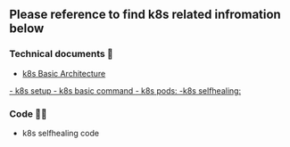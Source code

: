 ## Please reference to find k8s related infromation below 

### Technical documents 📄

<a href="https://github.com/mn519019/Ricky-Yang/blob/master/Cloud%20Computing/K8S/Kubernetes_Cluster_Architecture.png
" onclick="window.open('https://github.com/mn519019/Ricky-Yang/blob/master/Cloud%20Computing/K8S/Kubernetes_Cluster_Architecture.png
', '_self');">
- k8s Basic Architecture
</a>
<a href="https://github.com/mn519019/Ricky-Yang/blob/master/Cloud%20Computing/K8S/K8S_Set_Up.md
" onclick="window.open('https://github.com/mn519019/Ricky-Yang/blob/master/Cloud%20Computing/K8S/K8S_Set_Up.md
', '_self');">
- k8s setup
</a>
<a href=" https://github.com/mn519019/Ricky-Yang/blob/master/Cloud%20Computing/K8S/k8s_basic.sh
" onclick="window.open( https://github.com/mn519019/Ricky-Yang/blob/master/Cloud%20Computing/K8S/k8s_basic.sh
', '_self');">
- k8s basic command 
</a>
<a href=" https://github.com/mn519019/Ricky-Yang/blob/master/Cloud%20Computing/K8S/pod.md
" onclick="window.open( https://github.com/mn519019/Ricky-Yang/blob/master/Cloud%20Computing/K8S/pod.md
', '_self');">
- k8s pods:
</a>
<a href=" https://github.com/mn519019/Ricky-Yang/blob/master/Cloud%20Computing/K8S/self-healing.md
" onclick="window.open( https://github.com/mn519019/Ricky-Yang/blob/master/Cloud%20Computing/K8S/self-healing.md
', '_self');">
-k8s selfhealing:
</a>

### Code 👩‍💻

- k8s selfhealing code
